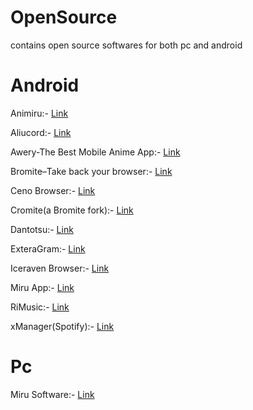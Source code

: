# OpenSource
contains open source softwares for both pc and android

# Android

Animiru:- [Link](https://github.com/quickdesh/Animiru)

Aliucord:- [Link](https://github.com/Aliucord/Aliucord)

Awery-The Best Mobile Anime App:- [Link](https://github.com/MrBoomDeveloper/Awery)

Bromite–Take back your browser:- [Link](https://github.com/bromite/bromite)

Ceno Browser:- [Link](https://censorship.no/en/index.html)

Cromite(a Bromite fork):- [Link](https://github.com/uazo/cromite)

Dantotsu:- [Link](https://github.com/rebelonion/Dantotsu)

ExteraGram:- [Link](https://github.com/exteraSquad/exteraGram)

Iceraven Browser:- [Link](https://github.com/fork-maintainers/iceraven-browser)

Miru App:- [Link](https://github.com/miru-project/miru-app)

RiMusic:- [Link](https://github.com/fast4x/RiMusic)

xManager(Spotify):- [Link](https://github.com/Team-xManager/xManager)

# Pc

Miru Software:- [Link](https://github.com/miru-project/miru-app)
